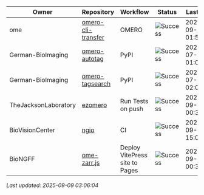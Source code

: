 | Owner | Repository | Workflow | Status | Last Run | URL |
| ----- | ---------- | -------- | ------ | -------- | --- |
| ome | [omero-cli-transfer](https://github.com/ome/omero-cli-transfer) | OMERO | ![Success](https://img.shields.io/badge/Success-brightgreen) | 2025-09-01 01:50:11 | [17365427595](https://github.com/ome/omero-cli-transfer/actions/runs/17365427595) |
| German-BioImaging | [omero-autotag](https://github.com/German-BioImaging/omero-autotag) | PyPI | ![Success](https://img.shields.io/badge/Success-brightgreen) | 2025-07-07 01:09:29 | [16105269976](https://github.com/German-BioImaging/omero-autotag/actions/runs/16105269976) |
| German-BioImaging | [omero-tagsearch](https://github.com/German-BioImaging/omero-tagsearch) | PyPI | ![Success](https://img.shields.io/badge/Success-brightgreen) | 2025-07-07 02:03:39 | [16105889204](https://github.com/German-BioImaging/omero-tagsearch/actions/runs/16105889204) |
| TheJacksonLaboratory | [ezomero](https://github.com/TheJacksonLaboratory/ezomero) | Run Tests on push | ![Success](https://img.shields.io/badge/Success-brightgreen) | 2025-09-07 00:33:35 | [17521488225](https://github.com/TheJacksonLaboratory/ezomero/actions/runs/17521488225) |
| BioVisionCenter | [ngio](https://github.com/BioVisionCenter/ngio) | CI | ![Success](https://img.shields.io/badge/Success-brightgreen) | 2025-09-08 15:02:15 | [17555147480](https://github.com/BioVisionCenter/ngio/actions/runs/17555147480) |
| BioNGFF | [ome-zarr.js](https://github.com/BioNGFF/ome-zarr.js) | Deploy VitePress site to Pages | ![Success](https://img.shields.io/badge/Success-brightgreen) | 2025-09-09 00:37:48 | [17568091500](https://github.com/BioNGFF/ome-zarr.js/actions/runs/17568091500) |


*Last updated: 2025-09-09 03:06:04*